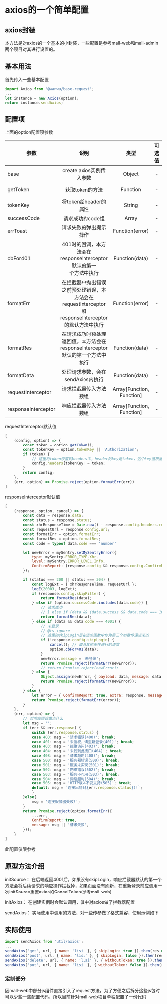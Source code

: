 # axios的一个简单配置

## axios封装

本方法是对axios的一个基本的小封装，一些配置是参考mall-web和mall-admin两个项目对其进行设置的。

## 基本用法

首先传入一些基本配置

```javascript
import Axios from '@wanwu/base-request';
...
let instance = new Axios(option);
return instance.sendAxios;
```

## 配置项

上面的option配置项参数

| 参数   |      说明      |  类型 |  可选值 |  默认值 |
|----------|:-------------:|:-------------:|:-------------:|------:|
| base  |  create axios实例传入参数 | Object |  - |  -  |
| getToken |    获取token的方法   |   Function |  -  |  () => sessionStorage.getItem('token')  |
| tokenKey | 将token给header的属性 |    String |  -  |  Authorization  |
| successCode | 请求成功的code组 |    Array |  -  |  [ 1001 ]  |
| errToast | 请求失败的弹出提示操作 |    Function(error) |  -  |  -  |
| cbFor401 | 401时的回调，本方法会在responseInterceptor默认的第一<br>个方法中执行 |    Function(data) |  -  |  -  |
| formatErr | 在拦截器中抛出错误之前预处理错误，本方法会在requestInterceptor<br>和responseInterceptor的默认方法中执行 |    Function(error) |  -  |  -  |
| formatRes | 在请求成功时预处理返回值，本方法会在responseInterceptor<br>默认的第一个方法中执行  |    Function(data) |  -  |  -  |
| formatData | 处理请求参数，会在sendAxios内执行  |    Function(data) |  -  |  -  |
| requestInterceptor | 请求拦截器传入方法数组 |    Array[Function, Function] |  -  |  默认值在下面  |
| responseInterceptor | 响应拦截器传入方法数组  |    Array[Function, Function] |  -  |  默认值在下面  |


requestInterceptor默认值

```javascript
[
	(config, option) => {
		const token = option.getToken();
		const tokenKey = option.tokenKey || 'Authorization';
		if (token) {
			// 这里将token设置到headers中，header的key是token，这个key值根据你的需要进行修改即可
			config.headers[tokenKey] = token;
		}
		return config;
	},
	(err, option) => Promise.reject(option.formatErr(err))
]
```
responseInterceptor默认值

```javascript
[
	(response, option, cancel) => {
		const data = response.data;
		const status = response.status;
		const xhrResponseTime = Date.now() - response.config.headers.requestTime;
		const requestUrl = response.config.url;
		const formatErr = option.formatErr;
		const formatRes = option.formatRes;
		const code = typeof data.code === 'number' 

		let newError = mySentry.setMySentryError({
			type: mySentry.ERROR_TYPE.Xhr,
			level: mySentry.ERROR_LEVEL.Info,
			ConfirmReport: (response.config && response.config.ConfirmReport) || null,
		});

		if (status === 200 || status === 304) {
			const logExt = { xhrResponseTime, requestUrl };
			logE(20003, logExt);
			if (response.config.skipFilter) {
				return formatRes(data);
			} else if (option.successCode.includes(data.code)) {
				// 请求成功
				// } else if (data && (data.success && data.code === 1001)) {
				return formatRes(data);
			} else if (data && data.code === 4001) {
				// 未登录
				// @ts-ignore
				// 这里的skipLogin是在请求函数中作为第三个参数传递进来的
				if (!response.config.skipLogin) {
					cancel(); // 取消其他正在进行的请求
					option.cbFor401(data);
				}
				newError.message = '未登录';
				return Promise.reject(formatErr(newError));
				// return Promise.reject(newError);
			} else {
				Object.assign(newError, { payload: data, message: data.message });
				return Promise.reject(formatErr(newError));
			}
		} else {
			let error = { ConfirmReport: true, extra: response, message: response.message || response.msg || '网络异常' };
			return Promise.reject(formatErr(error));
		}
	},
	(err, option) => {
		// 对响应错误做点什么
		let msg = '';
		if (err && err.response) {
			switch (err.response.status) {
			case 400: msg = '请求错误(400)'; break;
			case 401: msg = '未授权，请重新登录(401)'; break;
			case 403: msg = '拒绝访问(403)'; break;
			case 404: msg = '未找到此接口(404)'; break;
			case 408: msg = '请求超时(408)'; break;
			case 500: msg = '服务器错误(500)'; break;
			case 501: msg = '服务未实现(501)'; break;
			case 502: msg = '网络错误(502)'; break;
			case 503: msg = '服务不可用(503)'; break;
			case 504: msg = '网络超时(504)'; break;
			case 505: msg = 'HTTP版本不受支持(505)'; break;
			default: msg = `连接出错(${err.response.status})!`;
			}
		}else{
			msg = '连接服务器失败!';
		}
		return Promise.reject(option.formatErr({
			...err,
			ConfirmReport: true,
			message: msg || '请求失败',
		}));
	}
]
```

此配置仅限参考

## 原型方法介绍
initSource： 在后端返回4001后，如果没有skipLogin，响应拦截器默认的第一个方法会将后续请求的响应操作拦截掉，如果页面没有刷新，在重新登录前应调用一次initSource重置axios的CancelToken(参考mall-web)

initAxios： 在创建实例时会默认调用，其中对axios做了拦截器配置

sendAxios： 实际使用中调用的方法，对一些传参做了格式兼容，使用示例如下

## 实际使用

```javascript
import sendAxios from 'util/axios';
...
sendAxios('get', url, { name: 'lisi' }, { skipLogin: true }).then(res => {}, rej => {});
sendAxios('post', url, { name: 'lisi' }, { skipLogin: false }).then(res => {}, rej => {});
sendAxios('delete', url, { name: 'lisi' }, { withoutToken: true }).then(res => {}, rej => {});
sendAxios('put', url, { name: 'lisi' }, { withoutToken: false }).then(res => {}, rej => {});

```


### 定制部分

因mall-web中部分js组件直接引入了request方法，为了方便之后拆分这些js包时可以少些一些配置代码，所以目前针对mall-web项目单独配置了一份代码